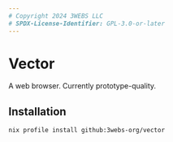 ```yaml
---
# Copyright 2024 3WEBS LLC
# SPDX-License-Identifier: GPL-3.0-or-later
---
```


# Vector

A web browser. Currently prototype-quality.

## Installation

```bash
nix profile install github:3webs-org/vector
```

